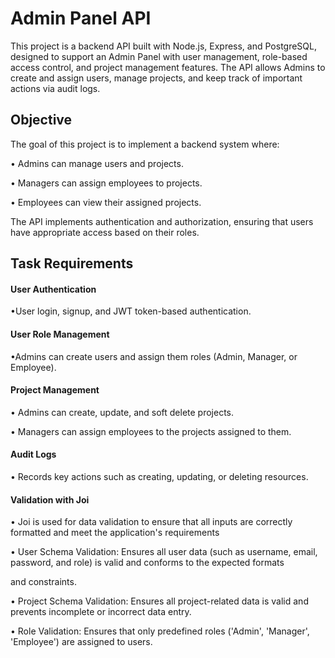 

# Admin Panel API

This project is a backend API built with Node.js, Express, and PostgreSQL, designed to support an Admin Panel with user management, role-based access control, and project management features. The API allows Admins to create and assign users, manage projects, and keep track of important actions via audit logs.

## Objective

The goal of this project is to implement a backend system where:

 &#8226; Admins can manage users and projects.

 &#8226; Managers can assign employees to projects.

 &#8226; Employees can view their assigned projects.

  The API implements authentication and authorization, ensuring that users have appropriate access based on their roles.

## Task Requirements

 #### User Authentication 
 
 &#8226;User login, signup, and JWT token-based authentication.

#### User Role Management

 &#8226;Admins can create users and assign them roles (Admin, Manager, or Employee).

#### Project Management 

 &#8226; Admins can create, update, and soft delete projects.
 
 &#8226; Managers can assign employees to the projects assigned to them.

#### Audit Logs 

 &#8226; Records key actions such as creating, updating, or deleting resources.

#### Validation with Joi

 &#8226; Joi is used for data validation to ensure that all inputs are correctly formatted and meet the application's requirements

 &#8226; User Schema Validation: Ensures all user data (such as username, email, password, and role) is valid and conforms to the expected formats   
 
  and constraints.

 &#8226; Project Schema Validation: Ensures all project-related data is valid and prevents incomplete or incorrect data entry.

 &#8226; Role Validation: Ensures that only predefined roles ('Admin', 'Manager', 'Employee') are assigned to users.
